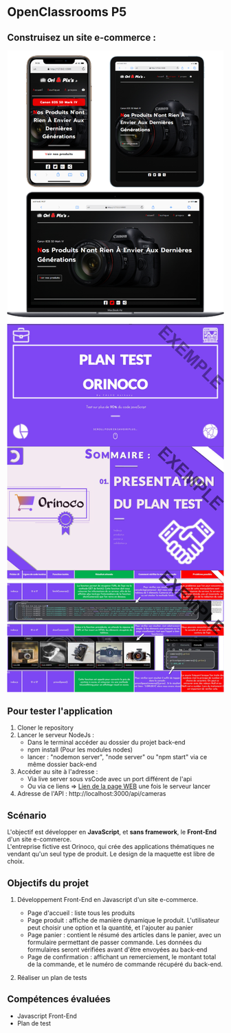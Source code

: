 # OpenClassrooms P5 
## Construisez un site e-commerce :
<!-- ### <p align="right">[Lien de la page WEB](https://anthonoir576.github.io/Projet_Officiel_OpenClassRooms_P5/)</p> -->

![screen Site](./source/md-picture/mdpix.png)
![screen PlanTest](./source/md-picture/mdpix2.jpg)



## Pour tester l'application
1. Cloner le repository
2. Lancer le serveur NodeJs :
    - Dans le terminal accéder au dossier du projet back-end
    - npm install (Pour les modules nodes)
    - lancer : "nodemon server", "node server" ou "npm start" via ce même dossier back-end
3. Accéder au site à l'adresse :
    - Via live server sous vsCode avec un port différent de l'api
    - Ou via ce liens => [Lien de la page WEB](https://anthonoir576.github.io/Projet_Officiel_OpenClassRooms_P5/) une fois le serveur lancer
4. Adresse de l'API : http://localhost:3000/api/cameras 

## Scénario
L'objectif est développer en **JavaScript**, et **sans framework**, le **Front-End** d'un site e-commerce.  
L'entreprise fictive est Orinoco, qui crée des applications thématiques ne vendant qu'un seul type de produit. 
Le design de la maquette est libre de choix.

## Objectifs du projet
1. Développement Front-End en Javascript d'un site e-commerce.
    - Page d'accueil : liste tous les produits
    - Page produit : affiche de manière dynamique le produit. L'utilisateur peut choisir une option et la quantité, et l'ajouter au panier
    - Page panier : contient le résumé des articles dans le panier, avec un formulaire permettant de passer commande. Les données du formulaires seront vérifiées avant d'être envoyées au back-end
    - Page de confirmation : affichant un remerciement, le montant total de la commande, et le numéro de commande récupéré du back-end.

2. Réaliser un plan de tests

## Compétences évaluées
- Javascript Front-End
- Plan de test

